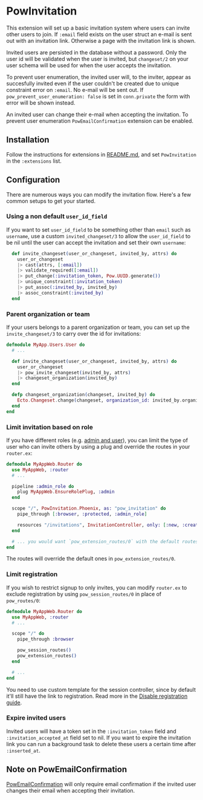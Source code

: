 # PowInvitation

This extension will set up a basic invitation system where users can invite other users to join. If `:email` field exists on the user struct an e-mail is sent out with an invitation link. Otherwise a page with the invitation link is shown.

Invited users are persisted in the database without a password. Only the user id will be validated when the user is invited, but `changeset/2` on your user schema will be used for when the user accepts the invitation.

To prevent user enumeration, the invited user will, to the inviter, appear as succesfully invited even if the user couldn't be created due to unique constraint error on `:email`. No e-mail will be sent out. If `pow_prevent_user_enumeration: false` is set in `conn.private` the form with error will be shown instead.

An invited user can change their e-mail when accepting the invitation. To prevent user enumeration `PowEmailConfirmation` extension can be enabled.

## Installation

Follow the instructions for extensions in [README.md](../../../README.md#add-extensions-support), and set `PowInvitation` in the `:extensions` list.

## Configuration

There are numerous ways you can modify the invitation flow. Here's a few common setups to get your started.

### Using a non default `user_id_field`

If you want to set `user_id_field` to be something other than `email` such as `username`, use a custom `invited_changeset/3` to allow the `user_id_field` to be nil until the user can accept the invitation and set their own `username`:

```elixir
  def invite_changeset(user_or_changeset, invited_by, attrs) do
    user_or_changeset
    |> cast(attrs, [:email])
    |> validate_required([:email])
    |> put_change(:invitation_token, Pow.UUID.generate())
    |> unique_constraint(:invitation_token)
    |> put_assoc(:invited_by, invited_by)
    |> assoc_constraint(:invited_by)
  end
```

### Parent organization or team

If your users belongs to a parent organization or team, you can set up the `invite_changeset/3` to carry over the id for invitations:

```elixir
defmodule MyApp.Users.User do
  # ...

  def invite_changeset(user_or_changeset, invited_by, attrs) do
    user_or_changeset
    |> pow_invite_changeset(invited_by, attrs)
    |> changeset_organization(invited_by)
  end

  defp changeset_organization(changeset, invited_by) do
    Ecto.Changeset.change(changeset, organization_id: invited_by.organization_id)
  end
end
```

### Limit invitation based on role

If you have different roles (e.g. [admin and user](../../../guides/user_roles.md)), you can limit the type of user who can invite others by using a plug and override the routes in your `router.ex`:

```elixir
defmodule MyAppWeb.Router do
  use MyAppWeb, :router
  # ...

  pipeline :admin_role do
    plug MyAppWeb.EnsureRolePlug, :admin
  end

  scope "/", PowInvitation.Phoenix, as: "pow_invitation" do
    pipe_through [:browser, :protected, :admin_role]

    resources "/invitations", InvitationController, only: [:new, :create, :show]
  end

  # ... you would want `pow_extension_routes/0` with the default routes to be after this
end
```

The routes will override the default ones in `pow_extension_routes/0`.

### Limit registration

If you wish to restrict signup to only invites, you can modify `router.ex` to exclude registration by using `pow_session_routes/0` in place of `pow_routes/0`:

```elixir
defmodule MyAppWeb.Router do
  use MyAppWeb, :router
  # ...

  scope "/" do
    pipe_through :browser

    pow_session_routes()
    pow_extension_routes()
  end

  # ...
end
```

You need to  use custom template for the session controller, since by default it'll still have the link to registration. Read more in the [Disable registration guide](../../../guides/disable_registration.md).

### Expire invited users

Invited users will have a token set in the `:invitation_token` field and `:invitation_accepted_at` field set to nil. If you want to expire the invitation link you can run a background task to delete these users a certain time after `:inserted_at`.

## Note on PowEmailConfirmation

[PowEmailConfirmation](../email_confirmation/README.md) will only require email confirmation if the invited user changes their email when accepting their invitation.
